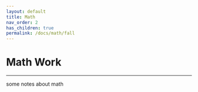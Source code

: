 ```yaml
---
layout: default
title: Math
nav_order: 2
has_children: true
permalink: /docs/math/fall
---
```


# Math Work

---
some notes about math
